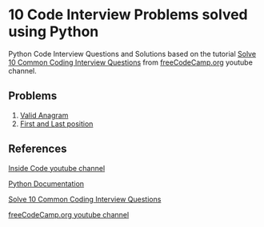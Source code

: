 # 10 Code Interview Problems solved using Python

Python Code Interview Questions and Solutions based on the tutorial [Solve 10 Common Coding Interview Questions](https://www.youtube.com/watch?v=Peq4GCPNC5c) from [freeCodeCamp.org](https://www.youtube.com/@freecodecamp) youtube channel.

## Problems

1) [Valid Anagram](./src/valid-anagram.ipynb)
2) [First and Last position](./src/first-and-last-position.ipynb)


## References

[Inside Code youtube channel](https://www.youtube.com/@insidecode)

[Python Documentation](https://www.python.org/)

[Solve 10 Common Coding Interview Questions](https://www.youtube.com/watch?v=Peq4GCPNC5c)

[freeCodeCamp.org youtube channel](https://www.youtube.com/@freecodecamp)


